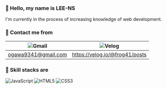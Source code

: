 ### 👤 Hello, my name is LEE-NS
I'm currently in the process of increasing knowledge of web development.

### 🤝 Contact me from

|![Gmail](https://img.shields.io/badge/Gmail-D14836?style=for-the-badge&link="https://gmail.com")|![Velog](http://img.shields.io/badge/-Velog-20C997?style=for-the-badge&link="https://velog.io/") |
|---|---|
|ogawa9341@gmail.com|https://velog.io/@frog41/posts|

### 🔧 Skill stacks are

![JavaScript](https://img.shields.io/badge/javascript-%23323330.svg?style=for-the-badge&logo=javascript&logoColor=%23F7DF1E) ![HTML5](https://img.shields.io/badge/html5-%23E34F26.svg?style=for-the-badge&logo=html5&logoColor=white) ![CSS3](https://img.shields.io/badge/css3-%231572B6.svg?style=for-the-badge&logo=css3&logoColor=white)



<!--
**LEE-NS/LEE-NS** is a ✨ _special_ ✨ repository because its `README.md` (this file) appears on your GitHub profile.

Here are some ideas to get you started:

- 🔭 I’m currently working on ...
- 🌱 I’m currently learning ...
- 👯 I’m looking to collaborate on ...
- 🤔 I’m looking for help with ...
- 💬 Ask me about ...
- 📫 How to reach me: ...
- 😄 Pronouns: ...
- ⚡ Fun fact: ...
-->
